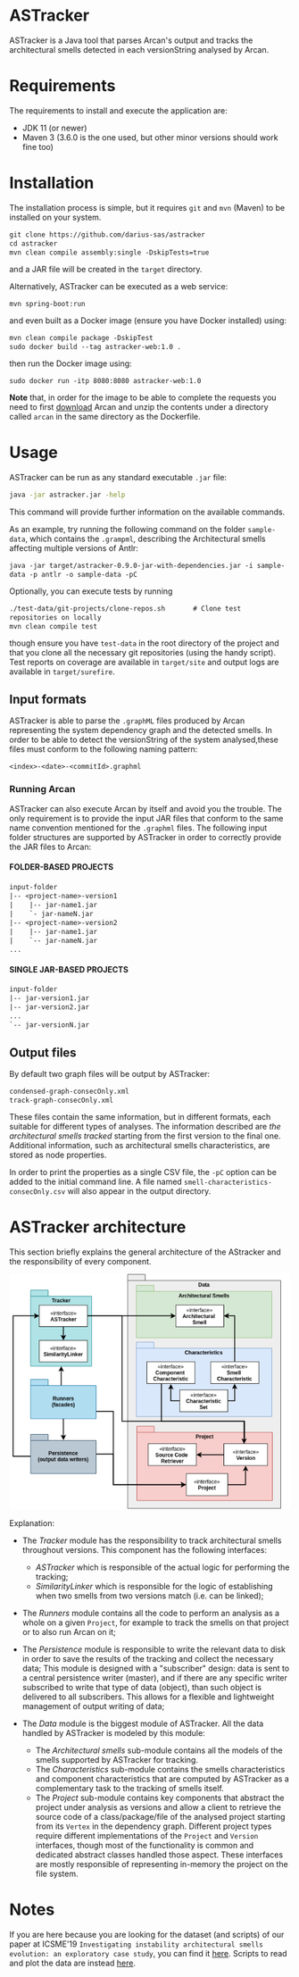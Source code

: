 # ASTracker
ASTracker is a Java tool that parses Arcan's output and tracks the architectural smells detected in each versionString analysed by Arcan.

# Requirements
The requirements to install and execute the application are:

* JDK 11 (or newer)
* Maven 3 (3.6.0 is the one used, but other minor versions should work fine too)


# Installation
The installation process is simple, but it requires `git` and `mvn` (Maven) to be installed on your system.
```shell script
git clone https://github.com/darius-sas/astracker
cd astracker
mvn clean compile assembly:single -DskipTests=true
```
and a JAR file will be created in the `target` directory.

Alternatively, ASTracker can be executed as a web service:
```shell script
mvn spring-boot:run
```
and even built as a Docker image (ensure you have Docker installed) using:
```shell script
mvn clean compile package -DskipTest
sudo docker build --tag astracker-web:1.0 .
```
then run the Docker image using:
```shell script
sudo docker run -itp 8080:8080 astracker-web:1.0
```
**Note** that, in order for the image to be able to complete the requests you need to first [download](https://drive.google.com/file/d/1u8vYwAE9rrDosyoM33Nvg5YJuXRD_cA_/view?usp=sharing) Arcan and unzip the contents under a directory called `arcan` in the same directory as the Dockerfile.

# Usage
ASTracker can be run as any standard executable `.jar` file:
```bash
java -jar astracker.jar -help
```
This command will provide further information on the available commands.

As an example, try running the following command on the folder `sample-data`, which contains the `.grampml`, describing the Architectural smells affecting multiple versions of Antlr:
```shell script
java -jar target/astracker-0.9.0-jar-with-dependencies.jar -i sample-data -p antlr -o sample-data -pC
```

Optionally, you can execute tests by running
```shell script
./test-data/git-projects/clone-repos.sh       # Clone test repositories on locally
mvn clean compile test
```
though ensure you have `test-data` in the root directory of the project and that you clone all the necessary git repositories (using the handy script).
Test reports on coverage are available in `target/site` and output logs are available in `target/surefire`.

## Input formats
ASTracker is able to parse the `.graphML` files produced by Arcan representing the system dependency graph and the detected smells.
In order to be able to detect the versionString of the system analysed,these files must conform to the following naming pattern:
```
<index>-<date>-<commitId>.graphml
```

### Running Arcan
ASTracker can also execute Arcan by itself and avoid you the trouble. The only requirement is to provide the input JAR files that conform to the same name convention mentioned for the `.graphml` files.
The following input folder structures are supported by ASTracker in order to correctly provide the JAR files to Arcan:
#### FOLDER-BASED PROJECTS
```
input-folder
|-- <project-name>-version1
|    |-- jar-name1.jar
|    `- jar-nameN.jar
|-- <project-name>-version2
|    |-- jar-name1.jar
|    `-- jar-nameN.jar
...
```
#### SINGLE JAR-BASED PROJECTS
```
input-folder
|-- jar-version1.jar
|-- jar-version2.jar
...
`-- jar-versionN.jar
```

## Output files
By default two graph files will be output by ASTracker:
```
condensed-graph-consecOnly.xml
track-graph-consecOnly.xml
```
These files contain the same information, but in different formats, each suitable for different types of analyses. 
The information described are *the architectural smells tracked* starting from the first version to the final one. Additional information, such as architectural smells characteristics, are stored as node properties.

In order to print the properties as a single CSV file, the `-pC` option can be added to the initial command line.
A file named `smell-characteristics-consecOnly.csv` will also appear in the output directory.

# ASTracker architecture
This section briefly explains the general architecture of the AStracker and the responsibility of every component.

![Components](docs/astracker-architecture.png)

Explanation:
* The *Tracker* module has the responsibility to track architectural smells throughout versions. This component has the following interfaces:
    * *ASTracker* which is responsible of the actual logic for performing the tracking;
    * *SimilarityLinker* which is responsible for the logic of establishing when two smells from two versions match (i.e. can be linked);
  
* The *Runners* module contains all the code to perform an analysis as a whole on a given `Project`, for example to track the smells on that project or to also run Arcan on it;
* The *Persistence* module is responsible to write the relevant data to disk in order to save the results of the tracking and collect the necessary data;
  This module is designed with a "subscriber" design: data is sent to a central persistence writer (master), and if there are any specific writer subscribed to write that type of data (object), than such object is delivered to all subscribers.
  This allows for a flexible and lightweight management of output writing of data;
* The *Data* module is the biggest module of ASTracker. All the data handled by ASTracker is modeled by this module:
    * The *Architectural smells* sub-module contains all the models of the smells supported by ASTracker for tracking.
    * The *Characteristics* sub-module contains the smells characteristics and component characteristics that are computed by ASTracker as a complementary task to the tracking of smells itself.
    * The *Project* sub-module contains key components that abstract the project under analysis as versions and allow a client to retrieve the source code of a class/package/file of the analysed project starting from its `Vertex` in the dependency graph.
      Different project types require different implementations of the `Project` and `Version` interfaces, though most of the functionality is common and dedicated abstract classes handled those aspect.
      These interfaces are mostly responsible of representing in-memory the project on the file system.

# Notes
If you are here because you are looking for the dataset (and scripts) of our paper at ICSME'19 `Investigating instability architectural smells evolution: an exploratory case study`, you can find it [here](https://github.com/darius-sas/data-analysis-scripts/blob/master/data/smells.csv). Scripts to read and plot the data are instead [here](https://github.com/darius-sas/data-analysis-scripts).